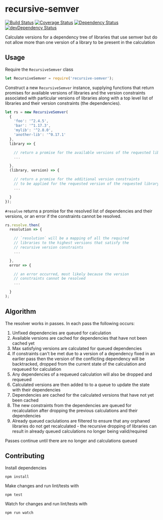 # recursive-semver

[![Build Status](https://travis-ci.org/pghalliday/recursive-semver.svg?branch=master)](https://travis-ci.org/pghalliday/recursive-semver)
[![Coverage Status](https://coveralls.io/repos/github/pghalliday/recursive-semver/badge.svg?branch=master)](https://coveralls.io/github/pghalliday/recursive-semver?branch=master)
[![Dependency Status](https://david-dm.org/pghalliday/recursive-semver.svg)](https://david-dm.org/pghalliday/recursive-semver)
[![devDependency Status](https://david-dm.org/pghalliday/recursive-semver/dev-status.svg)](https://david-dm.org/pghalliday/recursive-semver#info=devDependencies)

Calculate versions for a dependency tree of libraries that use semver but do not allow more than one version of a library to be present in the calculation

## Usage

Require the `RecursiveSemver` class

```javascript
let RecursiveSemver = require('recursive-semver');
```

Construct a new `RecursiveSemver` instance, supplying functions that return promises for available versions of libraries and the version constraints associated with particular versions of libraries along with a top level list of libraries and their version constraints (the dependencies).

```javascript
let rs = new RecursiveSemver(
  {
    'foo': '^2.4.5',
    'bar': '^1.17.3',
    'mylib': '^2.8.0',
    'another-lib': '^0.17.1'
  },
  library => {

    // return a promise for the available versions of the requested library
    ...

  },
  (library, version) => {

    // return a promise for the additional version constraints
    // to be applied for the requested version of the requested library
    ...

  }
});
```

`#resolve` returns a promise for the resolved list of dependencies and their versions, or an error if the constraints cannot be resolved.

```javascript
rs.resolve.then(
  resolution => {

    // `resolution` will be a mapping of all the required
    // libraries to the highest versions that satisfy the
    // recursive version constraints
    ...

  },
  error => {

    // an error occurred, most likely because the version
    // constraints cannot be resolved 
    ...

  }
);
```

## Algorithm

The resolver works in passes. In each pass the following occurs:

1. Unfixed dependencies are queued for calculation
1. Available versions are cached for dependencies that have not been cached yet
1. Max satisfying versions are calculated for queued dependencies
  1. If constraints can't be met due to a version of a dependency fixed in an earlier pass then the version of the conflicting dependency will be backtracked, dropped from the current state of the calculation and requeued for calculation
  1. Any dependencies of a requeued calculation will also be dropped and requeued
1. Calculated versions are then added to to a queue to update the state with their dependencies
1. Dependencies are cached for the calculated versions that have not yet been cached
1. The new constraints from the dependencies are queued for recalculation after dropping the previous calculations and their dependencies
  1. Already queued caclulations are filtered to ensure that any orphaned libraries do not get recalculated - the recursive dropping of libraries can result in already queued calculations no longer being valid/required

Passes continue until there are no longer and calculations queued

## Contributing

Install dependencies

```
npm install
```

Make changes and run lint/tests with

```
npm test
```

Watch for changes and run lint/tests with

```
npm run watch
```
